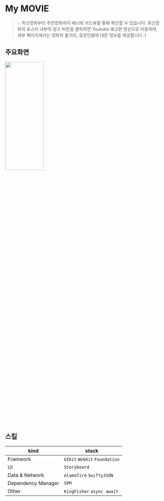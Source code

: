 # My MOVIE
> 💡 최신영화부터 추천영화까지 배너와 카드뷰를 통해 확인할 수 있습니다. 최신영화의 포스터 내부의 링크 버튼을 클릭하면 Youtube 예고편 영상으로 이동하며, 세부 페이지에서는 영화의 줄거리, 등장인물에 대한 정보를 제공합니다 :)

## 주요화면
<img src="https://user-images.githubusercontent.com/101683386/209530638-eb5b38a2-ab87-42fe-917b-115f9ca748ba.jpg" width="50%" height="30%">


## 스킬
| kind | stack |
| ------ | ------ |
| Framwork | `UIKit` `WebKit` `Foundation` |
| UI | `Storyboard` |
| Data & Network | `Alamofire` `SwiftyJSON` |
| Dependency Manager | `SPM` |
| Other | `KingFisher` `async await` |
